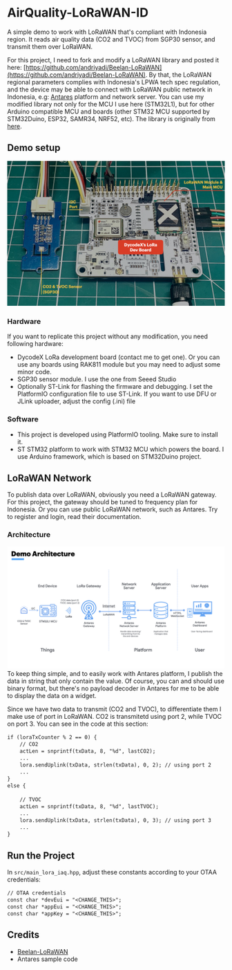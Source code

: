 # AirQuality-LoRaWAN-ID
A simple demo to work with LoRaWAN that's compliant with Indonesia region. It reads air quality data (CO2 and TVOC) from SGP30 sensor, and transmit them over LoRaWAN.

For this project, I need to fork and modify a LoRaWAN library and posted it here: [https://github.com/andriyadi/Beelan-LoRaWAN](https://github.com/andriyadi/Beelan-LoRaWAN). By that, the LoRaWAN regional parameters complies with Indonesia's LPWA tech spec regulation, and the device may be able to connect with LoRaWAN public network in Indonesia, e.g: [Antares](https://antares.id) platform and network server. You can use my modified library not only for the MCU I use here (STM32L1), but for other Arduino compatible MCU and boards (other STM32 MCU supported by STM32Duino, ESP32, SAMR34, NRF52, etc). The library is originally from [here](https://github.com/BeelanMX/Beelan-LoRaWAN). 

## Demo setup
![Demo setup](https://github.com/andriyadi/AirQuality-LoRaWAN-ID/raw/main/assets/demo_setup.jpeg)

### Hardware
If you want to replicate this project without any modification, you need following hardware:
* DycodeX LoRa development board (contact me to get one). Or you can use any boards using RAK811 module but you may need to adjust some minor code.
* SGP30 sensor module. I use the one from Seeed Studio
* Optionally ST-Link for flashing the firmware and debugging. I set the PlatformIO configuration file to use ST-Link. If you want to use DFU or JLink uploader, adjust the config (.ini) file

### Software
* This project is developed using PlatformIO tooling. Make sure to install it.
* ST STM32 platform to work with STM32 MCU which powers the board. I use Arduino framework, which is based on STM32Duino project.

## LoRaWAN Network
To publish data over LoRaWAN, obviously you need a LoRaWAN gateway. For this project, the gateway should be tuned to frequency plan for Indonesia.
Or you can use public LoRaWAN network, such as Antares. Try to register and login, read their documentation.

### Architecture
![Demo architecture](https://github.com/andriyadi/AirQuality-LoRaWAN-ID/raw/main/assets/demo_arch.jpeg)
To keep thing simple, and to easily work with Antares platform, I publish the data in string that only contain the value. Of course, you can and should use binary format, but there's no payload decoder in Antares for me to be able to display the data on a widget.

Since we have two data to transmit (CO2 and TVOC), to differentiate them I make use of port in LoRaWAN. CO2 is transmitetd using port 2, while TVOC on port 3. You can see in the code at this section:
```
if (loraTxCounter % 2 == 0) {
    // CO2
    actLen = snprintf(txData, 8, "%d", lastCO2);
    ...
    lora.sendUplink(txData, strlen(txData), 0, 2); // using port 2
    ...
}
else {
    
    // TVOC
    actLen = snprintf(txData, 8, "%d", lastTVOC);
    ...
    lora.sendUplink(txData, strlen(txData), 0, 3); // using port 3
    ...
}
```

## Run the Project
In `src/main_lora_iaq.hpp`, adjust these constants according to your OTAA credentials:
```
// OTAA credentials
const char *devEui = "<CHANGE_THIS>";
const char *appEui = "<CHANGE_THIS>";
const char *appKey = "<CHANGE_THIS>";
```

## Credits
* [Beelan-LoRaWAN](https://github.com/BeelanMX/Beelan-LoRaWAN)
* Antares sample code
